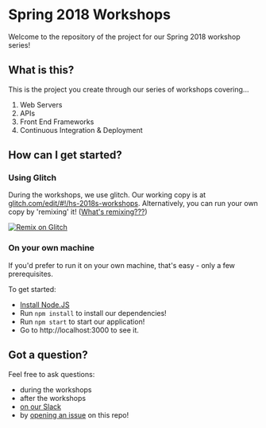 # Spring 2018 Workshops

Welcome to the repository of the project for our Spring 2018 workshop series!

## What is this?

This is the project you create through our series of workshops covering...

1. Web Servers
2. APIs
3. Front End Frameworks
4. Continuous Integration & Deployment

## How can I get started?

### Using Glitch

During the workshops, we use glitch. Our working copy is at [glitch.com/edit/#!/hs-2018s-workshops](https://glitch.com/edit/#!/hs-2018s-workshops). Alternatively, you can run your own copy by 'remixing' it! ([What's remixing???](https://glitch.com/faq#remix))

[![Remix on Glitch](https://cdn.glitch.com/2703baf2-b643-4da7-ab91-7ee2a2d00b5b%2Fremix-button.svg)](https://glitch.com/edit/#!/import/github/HackSheffield/workshops-2018)

### On your own machine

If you'd prefer to run it on your own machine, that's easy - only a few prerequisites.

To get started:

- [Install Node.JS](https://nodejs.org/en/download/)
- Run `npm install` to install our dependencies!
- Run `npm start` to start our application!
- Go to http://localhost:3000 to see it.

## Got a question?

Feel free to ask questions:
- during the workshops
- after the workshops
- [on our Slack](http://slack.hacksheffield.co)
- by [opening an issue](https://github.com/HackSheffield/workshops-project-2018/issues/new) on this repo!
